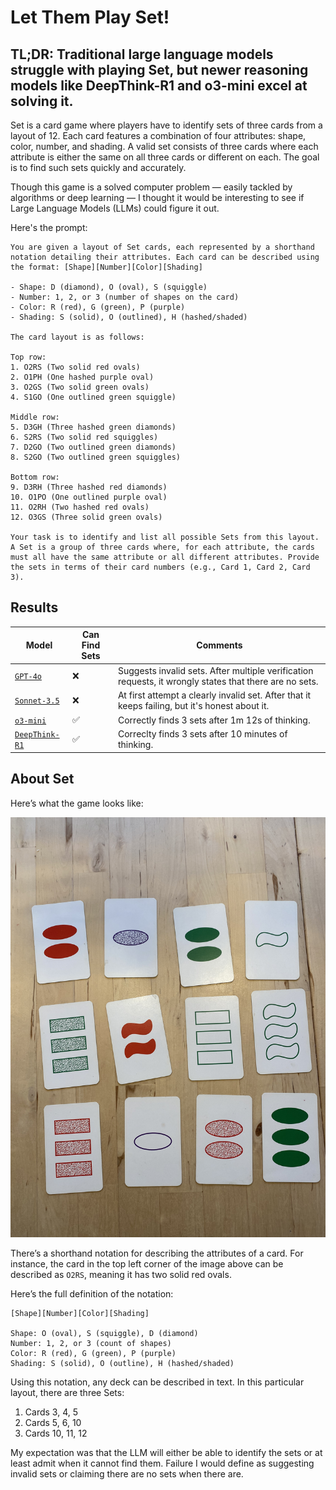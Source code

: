 # Let Them Play Set!

## TL;DR: Traditional large language models struggle with playing Set, but newer reasoning models like DeepThink-R1 and o3-mini excel at solving it.

Set is a card game where players have to identify sets of three cards from a layout of 12. Each card features a combination of four attributes: shape, color, number, and shading. A valid set consists of three cards where each attribute is either the same on all three cards or different on each. The goal is to find such sets quickly and accurately.

Though this game is a solved computer problem — easily tackled by algorithms or deep learning — I thought it would be interesting to see if Large Language Models (LLMs) could figure it out.

Here's the prompt:

```
You are given a layout of Set cards, each represented by a shorthand notation detailing their attributes. Each card can be described using the format: [Shape][Number][Color][Shading]

- Shape: D (diamond), O (oval), S (squiggle)
- Number: 1, 2, or 3 (number of shapes on the card)
- Color: R (red), G (green), P (purple)
- Shading: S (solid), O (outlined), H (hashed/shaded)

The card layout is as follows:

Top row:
1. O2RS (Two solid red ovals)
2. O1PH (One hashed purple oval)
3. O2GS (Two solid green ovals)
4. S1GO (One outlined green squiggle)

Middle row:
5. D3GH (Three hashed green diamonds)
6. S2RS (Two solid red squiggles)
7. D2GO (Two outlined green diamonds)
8. S2GO (Two outlined green squiggles)

Bottom row:
9. D3RH (Three hashed red diamonds)
10. O1PO (One outlined purple oval)
11. O2RH (Two hashed red ovals)
12. O3GS (Three solid green ovals)

Your task is to identify and list all possible Sets from this layout. A Set is a group of three cards where, for each attribute, the cards must all have the same attribute or all different attributes. Provide the sets in terms of their card numbers (e.g., Card 1, Card 2, Card 3).
```

## Results

| Model                                          | Can Find Sets | Comments                                                                                               |
| ---------------------------------------------- | ------------- | ------------------------------------------------------------------------------------------------------ |
| [`GPT-4o`](./gpt-4o/answer.md)                 | ❌            | Suggests invalid sets. After multiple verification requests, it wrongly states that there are no sets. |
| [`Sonnet-3.5`](./claude-sonnet-3.5//answer.md) | ❌            | At first attempt a clearly invalid set. After that it keeps failing, but it's honest about it.         |
| [`o3-mini`](./o3-mini/answer.md)               | ✅            | Correctly finds 3 sets after 1m 12s of thinking.                                                       |
| [`DeepThink-R1`](./deepthink-r1/answer.md)     | ✅            | Correclty finds 3 sets after 10 minutes of thinking.                                                   |

## About Set

Here’s what the game looks like:

![Example deck](./example-deck.jpeg)

There’s a shorthand notation for describing the attributes of a card. For instance, the card in the top left corner of the image above can be described as `O2RS`, meaning it has two solid red ovals.

Here’s the full definition of the notation:

```
[Shape][Number][Color][Shading]

Shape: O (oval), S (squiggle), D (diamond)
Number: 1, 2, or 3 (count of shapes)
Color: R (red), G (green), P (purple)
Shading: S (solid), O (outline), H (hashed/shaded)
```

Using this notation, any deck can be described in text. In this particular layout, there are three Sets:

1. Cards 3, 4, 5
2. Cards 5, 6, 10
3. Cards 10, 11, 12

My expectation was that the LLM will either be able to identify the sets or at least admit when it cannot find them. Failure I would define as suggesting invalid sets or claiming there are no sets when there are.
